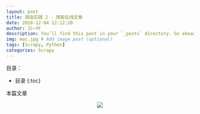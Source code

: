 ```yaml
---
layout: post
title: 爬虫实践 2 - 爬取在线文章
date: 2018-12-04 12:12:20
author: 沉一叶
description: You’ll find this post in your `_posts` directory. Go ahead and edit it and re-build the site to see your changes. # Add post description (optional)
img: mac.jpg # Add image post (optional)
tags: [Scrapy, Python]
categories: Scrapy
---
```


目录：

* 目录
{:toc}

本篇文章





<div align="center"><img src="{{"/assets/img/**" | prepend: site.github.url }}"></div>
